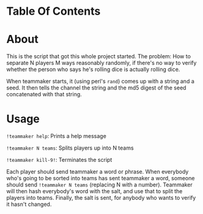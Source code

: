 # Table Of Contents #


# About #
This is the script that got this whole project started.  The problem: How to separate N players M ways reasonably randomly, if there's no way to verify whether the person who says he's rolling dice is actually rolling dice.

When teammaker starts, it (using perl's `rand`) comes up with a string and a seed.  It then tells the channel the string and the md5 digest of the seed concatenated with that string.

# Usage #
`!teammaker help`: Prints a help message

`!teammaker N teams`: Splits players up into N teams

`!teammaker kill-9!`: Terminates the script

Each player should send teammaker a word or phrase.  When everybody who's going to be sorted into teams has sent teammaker a word, someone should send `!teammaker N teams` (replacing N with a number).  Teammaker will then hash everybody's word with the salt, and use that to split the players into teams.  Finally, the salt is sent, for anybody who wants to verify it hasn't changed.